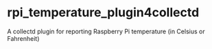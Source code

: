 # rpi_temperature_plugin4collectd
A collectd plugin for reporting Raspberry Pi temperature (in Celsius or Fahrenheit)
